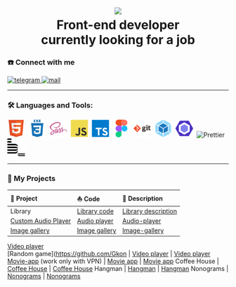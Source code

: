 

<h1 align="center"><img src="https://github.com/blackcater/blackcater/raw/main/images/Hi.gif" height="32"/> <br>
Front-end developer <br> currently looking for a job</a> </h1>


<!--
**GKonopelko/GKonopelko** is a ✨ _special_ ✨ repository because its `README.md` (this file) appears on your GitHub profile.

Here are some ideas to get you started:

- 🔭 I’m currently working on ...
- 🌱 I’m currently learning ...
- 👯 I’m looking to collaborate on ...
- 🤔 I’m looking for help with ...
- 💬 Ask me about ...
- 📫 How to reach me: ...
- 😄 Pronouns: ...
- ⚡ Fun fact: ...
- 💻 I'm currently looking for a job in web development
- 🌱 I’m result-oriented and opened to new knowledge
- 🎉 I'm learning all the time 
-->
<!-- 
### 🔭 About myself
- 🌱 I’m result-oriented and opened to new knowledge

--- -->

### ☎️ Connect with me
<div id="badges">
 <a href="https://t.me/GrigoriKonopelko" target="_blank">
  <img src="https://img.shields.io/badge/Telegram-2CA5E0?style=for-the-badge&logo=telegram&logoColor=white" alt="telegram"/>
 </a>
 <a href="mailto:grigori.konopelko@gmail.com">
  <img src="https://img.shields.io/badge/Gmail-D14836?style=for-the-badge&logo=gmail&logoColor=white" alt="mail"/>
 </a>
 <!--
 <a href="www.linkedin.com/in/yuliya-karuk-1a1a14231/" target="_blank">
  <img src="https://img.shields.io/badge/LinkedIn-4169E1?style=for-the-badge&logo=Codewars&logoColor=white" alt="Codewars"/>
 </a>
 -->
</div>

---

### 🛠 Languages and Tools:
<p>
<img src="https://github.com/devicons/devicon/blob/master/icons/html5/html5-original.svg" title="HTML5" alt="HTML" width="40" height="40"/>&nbsp;
<img src="https://github.com/devicons/devicon/blob/master/icons/css3/css3-plain-wordmark.svg"  title="CSS3" alt="CSS" width="40" height="40"/>&nbsp;
<img src="https://github.com/devicons/devicon/blob/master/icons/sass/sass-original.svg" title="Sass" alt="SASS " width="40" height="40"/>&nbsp;
<img src="https://github.com/devicons/devicon/blob/master/icons/javascript/javascript-original.svg" title="JavaScript" alt="JavaScript" width="40" height="40"/>&nbsp;
<img src="https://github.com/devicons/devicon/blob/master/icons/typescript/typescript-original.svg" title="TypeScript" alt="TypeScript " width="40" height="40"/>&nbsp;
<img src="https://github.com/devicons/devicon/blob/master/icons/figma/figma-original.svg"  title="Figma" alt="Figma" width="40" height="40"/>&nbsp;
<img src="https://github.com/devicons/devicon/blob/master/icons/git/git-original-wordmark.svg" title="Git" alt="Git" width="40" height="40"/>&nbsp;
<img src="https://github.com/devicons/devicon/blob/master/icons/webpack/webpack-original.svg" title="Webpack" alt="Webpack" width="40" height="40"/>&nbsp;
<!-- <img src="https://github.com/devicons/devicon/blob/master/icons/vitejs/vitejs-original.svg" title="Vite" alt="Vite" width="40" height="40"/>&nbsp; -->
<img src="https://github.com/devicons/devicon/blob/master/icons/eslint/eslint-original.svg"  title="ESLint" alt="ESLint" width="40" height="40"/>&nbsp;
<img src="https://prettier.io/icon.png"  title="Prettier" alt="Prettier" width="40" height="40"/>&nbsp;
<!-- <img src="https://icon-icons.com/icons2/3915/PNG/512/stylelint_logo_icon_249490.png"  title="Stylelint" alt="Stylelint" width="40" height="40"/>&nbsp; -->
<img src="bem.svg" alt="BEM" title="BEM" width="40" height="40">
<!-- <img src="https://github.com/devicons/devicon/blob/master/icons/react/react-original.svg" title="React" alt="React" width="40" height="40"/>&nbsp;
<img src="https://github.com/devicons/devicon/blob/master/icons/reactrouter/reactrouter-original.svg" title="React Router" alt="React Router" width="40" height="40"/>&nbsp;
<img src="https://github.com/devicons/devicon/blob/master/icons/vitest/vitest-original.svg" title="Vitest" alt="Vitest" width="40" height="40"/>&nbsp;
<img src="https://github.com/devicons/devicon/blob/master/icons/postman/postman-original.svg" title="Postman" alt="Postman" width="40" height="40"/>&nbsp;
<img src="https://github.com/devicons/devicon/blob/master/icons/netlify/netlify-original.svg" title="Netlify" alt="Netlify" width="40" height="40"/>&nbsp;
</p> -->

---

### 🎡 My Projects

 🚢 Project | ⛵ Code | 🚣 Description
:----|:----|:----
Library |[Library code](https://github.com/Gkonopelko/RS-School-2023Q2-Stage0/tree/library) |       [Library description](https://github.com/rolling-scopes-school/tasks/blob/master/tasks/library/library.md) 
[Custom Audio Player](https://github.com/Gkonopelko/RS-School-2023Q2-Stage0/tree/audio-player)     |   [Audio player](https://GKonopelko.github.io/RS-School-2023Q2-Stage0/audio-player/)                     | [Audio-player](https://github.com/rolling-scopes-school/tasks/blob/master/tasks/js30%23/js30-2.md)
[Image gallery](https://github.com/Gkonopelko/RS-School-2023Q2-Stage0/tree/image-galery)           |   [Image gallery](https://GKonopelko.github.io/RS-School-2023Q2-Stage0/image-galery/)                    | [Image-gallery](https://github.com/rolling-scopes-school/tasks/blob/master/tasks/js30%23/js30-5.md)                           
[Video player](https://github.com/Gkonopelko/js30-1.3-custom-video/tree/gh-pages)             
[Random game](https://github.com/Gkon            |   [Video player](https://GKonopelko.github.io/js30-1.3-custom-video/)                                    | [Video player](https://github.com/rolling-scopes-school/tasks/blob/master/tasks/js30%23/js30-3.md)
[Movie-app](https://github.com/Gkonopelko/js30-2.3-movie-app/tree/gh-pages) (work only with VPN)   |   [Movie app](https://GKonopelko.github.io/js30-2.3-movie-app/)                                          | [Movie app](https://github.com/rolling-scopes-school/tasks/blob/master/tasks/js30%23/js30-6.md)
Coffee House              |   [Coffee House](https://Gkonopelko.github.io/RS-School-2023Q4-Stage1/coffee-house/)                     | [Coffee House](https://github.com/rolling-scopes-school/tasks/blob/master/tasks/coffee-house/coffee-house.md)
Hangman                   |   [Hangman](https://Gkonopelko.github.io/RS-School-2023Q4-Stage1/hangman/)                               | [Hangman](https://github.com/rolling-scopes-school/tasks/tree/master/stage1/tasks/hangman)
Nonograms                 |   [Nonograms](https://Gkonopelko.github.io/RS-School-2023Q4-Stage1/nonograms/)                           | [Nonograms](https://github.com/rolling-scopes-school/tasks/tree/master/tasks/nonograms)                                  


   

